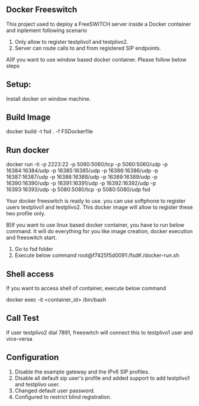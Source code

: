 Docker Freeswitch
-----------------
This project used to deploy a FreeSWITCH server inside a Docker container and inplement following scenario

1) Only allow to register testplivo1 and testplivo2.
2) Server can route calls to and from registered SIP endpoints.

A)If you want to use window based docker container. Please follow below steps

Setup:
-----------------
Install docker on window machine.

Build Image
----------------
docker build -t fsd . -f FSDockerfile

Run docker
---------------
docker run -ti -p 2223:22 -p 5060:5060/tcp -p 5060:5060/udp -p 16384:16384/udp -p 16385:16385/udp -p 16386:16386/udp -p 16387:16387/udp -p 16388:16388/udp -p 16389:16389/udp -p 16390:16390/udp -p 16391:16391/udp -p 16392:16392/udp -p 16393:16393/udp -p 5080:5080/tcp -p 5080:5080/udp fsd

Your docker freeswitch is ready to use. you can use softphone to register users testplivo1 and testplivo2. This docker image will allow to register these two profile only.

B)If you want to use linux based docker container, you have to run below command. It will do everything for you like image creation, docker execution and freeswitch start.

1) Go to fsd folder
2) Execute below command
root@f7425f5d0091:/fsd#./docker-run.sh

Shell access
------------
If you want to access shell of container, execute below command

docker exec -it <container_id>  /bin/bash

Call Test
----------------
If user testplivo2 dial 7891, freeswitch will connect this to testplivo1 user and vice-versa

Configuration
-------------
1) Disable the example gateway and the IPv6 SIP profiles.
2) Disable all default sip user's profile and added support to add testplivo1 and testplivo user.
3) Changed default user password.
4) Configured to restrict blind registration.
